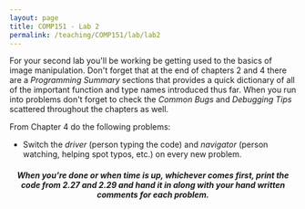 ```yaml
---
layout: page
title: COMP151 - Lab 2
permalink: /teaching/COMP151/lab/lab2
---
```


For your second lab you'll be working be getting used to the basics of image manipulation. Don't forget that at the end of chapters 2 and 4 there are a *Programming Summary* sections that provides a quick dictionary of all of the important function and type names introduced thus far. When you run into problems don't forget to check the *Common Bugs* and *Debugging Tips* scattered throughout the chapters as well.

From Chapter 4 do the following problems: 
* Switch the *driver* (person typing the code) and *navigator* (person watching, helping spot typos, etc.) on every new problem.

<h5 align="center">
 When you're done or when time is up, whichever comes first, print the code from 2.27 and 2.29 and hand it in along with your hand written comments for each problem.  
</h3>
